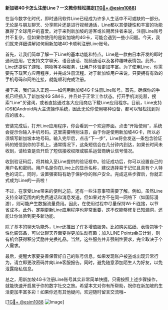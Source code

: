 **新加坡4G卡怎么注册Line？一文教你轻松搞定[[TG💪+ @esim1088](https://t.me/s/esim1088)]**

在当今数字化时代，即时通讯软件Line已经成为许多人生活中不可或缺的一部分。无论是与朋友聊天、分享照片还是进行视频通话，Line都以其便捷性和丰富的功能赢得了全球用户的喜爱。对于来到新加坡的游客或长期居住者来说，注册Line账号并不复杂，但如果你使用的是新加坡的4G卡，可能会遇到一些小问题。今天，我们就来详细讲解如何用新加坡4G卡顺利注册Line账号。

首先，让我们简单了解一下Line的基本功能和特点。Line是一款由日本开发的即时通讯应用，它支持文字聊天、语音通话、视频通话以及各种趣味表情包。此外，Line还提供了游戏、购物等多种服务，让用户体验更加丰富。为了使用Line，你需要先下载官方应用程序，并完成注册流程。对于新加坡用户来说，只要拥有有效的手机号码和网络连接，就能顺利完成注册。

接下来，我们进入正题——如何用新加坡4G卡注册Line账号。首先，确保你的手机已经插入了新加坡4G SIM卡，并且处于正常工作状态。打开手机浏览器，搜索“Line”关键词，或者直接通过各大应用商店下载Line应用程序。目前，Line支持iOS和Android两大主流操作系统，因此无论你使用哪种设备，都可以轻松找到对应的版本。

安装完成后，打开Line应用程序，你会看到一个欢迎界面。点击“开始使用”，系统会提示你输入手机号码。这里需要特别注意，由于你是使用新加坡4G卡，所以必须填写新加坡本地号码。输入完毕后，点击“下一步”，Line将会发送一条包含验证码的短信到你的手机上。通常情况下，这条短信会在几分钟内到达，如果长时间未收到，请检查是否开启了短信接收权限或联系运营商确认信号情况。

收到验证码后，将其输入至Line提供的验证框中。验证成功后，你可以设置自己的用户名和密码。用户名是你在Line上的显示名称，建议选择易于记忆且具有个人特色的词汇。同时，设置强密码有助于保护你的账户安全。完成这些步骤后，你就正式成为Line的一员啦！

不过，在享受Line带来的便利之前，还有一些注意事项需要了解。例如，虽然Line支持全球范围内的免费通话和消息发送，但如果对方不在同一网络下（如国际漫游），则可能产生数据流量费用。因此，在使用过程中尽量保持Wi-Fi连接，以节省成本。此外，定期更新Line应用程序也非常重要，这不仅能够修复已知漏洞，还能让你体验到更多新功能。

除了基本的聊天功能外，Line还推出了许多增值服务。比如购买贴纸、表情包等个性化装饰品，可以让聊天界面变得更加生动有趣；加入LINE Points会员计划，则有机会获得积分奖励并兑换礼品。当然，这些服务并非强制性要求，完全取决于个人需求。

最后，提醒大家要妥善保管好自己的账号信息。如果发现账户被盗或出现异常行为，请立即更改密码并向Line客服报告。同时，避免随意添加陌生人为好友，以免泄露隐私信息。

总之，用新加坡4G卡注册Line账号其实非常简单快捷。只需按照上述步骤操作，就能快速开启属于你的数字社交之旅。希望本文对你有所帮助，祝你在新加坡的生活更加丰富多彩！如果你还有其他疑问，欢迎随时留言交流哦~

[[TG💪+ @esim1088](https://t.me/s/esim1088) ![Image](https://i.postimg.cc/4NQfJmqS/Snipaste-2025-05-13-00-14-12.png)]